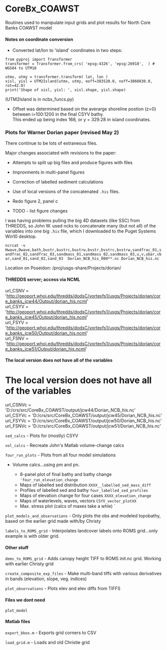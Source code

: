 # CoreBx_COAWST
Routines used to manipulate input grids and plot results for North Core Banks COAWST model

#### Notes on coordinate conversion
* Converted lat/lon to 'island' coordinates in two steps:
```
from pyproj import Transformer
transformer = Transformer.from_crs( 'epsg:4326', 'epsg:26918',  ) # WGS84 to UTM18

utmx, utmy = transformer.transform( lat, lon )
xisl, yisl = UTM2Island(utmx, utmy, eoff=383520.0, noff=3860830.0, rot=42.0)
print('Shape of xisl, yisl: ', xisl.shape, yisl.shape)
```
(UTM2Island is in ncbx_funcs.py)  
* Offset was determined based on the averarge shoreline postion (z=0) between i=100:1200 in the final CSYV bathy.  
This ended up being index 168, or y = 329.28 in island coordinates.

### Plots for Warner Dorian paper  (revised May 2)

There continue to be lots of extraneous files.

Major changes associated with revisions to the paper:
* Attempts to split up big files and produce figures with files
* Improvments in multi-panel figures
* Correction of labelled sediment calculations
* Use of local versions of the concatenated `.his` files.

* Redo figure 2, panel c
* TODO - list figure changes

I was having problems pulling the big 4D datasets (like SSC) from THREDDS, so John W. used ncks to concatenate many (but not all) of the
 variables into one big `.his` file, which I downloaded to the Puget Systems Win10 desktop.

`ncrcat -v Hwave,Dwave,bath,bustr,bustrc,bustrw,bvstr,bvstrc,bvstrw,sandfrac_01,sandfrac_02,sandfrac_03,sandmass_01,sandmass_02,sandmass_03,u,v,ubar,vbar,sand_01,sand_02,sand_03  Dorian_NCB_his_000**.nc Dorian_NCB_his.nc`

Location on Poseidon: /proj/usgs-share/Projects/dorian/
#### THREDDS server; access via NCML
url_CSNV = 'http://geoport.whoi.edu/thredds/dodsC/vortexfs1/usgs/Projects/dorian/core_banks_jcw44/Output/dorian_his.ncml'  
url_CSYV = 'http://geoport.whoi.edu/thredds/dodsC/vortexfs1/usgs/Projects/dorian/core_banks_jcw45/Output/dorian_his.ncml'  
url_FSYV = 'http://geoport.whoi.edu/thredds/dodsC/vortexfs1/usgs/Projects/dorian/core_banks_jcw50/Output/dorian_his.ncml'  
url_FSNV = 'http://geoport.whoi.edu/thredds/dodsC/vortexfs1/usgs/Projects/dorian/core_banks_jcw51/Output/dorian_his.ncml'  

#### The local version does not have all of the variables
# The local version does not have all of the variables
url_CSNVc = 'D:/crs/src/CoreBx_COAWST/output/jcw44/Dorian_NCB_his.nc'  
url_CSYVc = 'D:/crs/src/CoreBx_COAWST/output/jcw45/Dorian_NCB_his.nc'  
url_FSYVc = 'D:/crs/src/CoreBx_COAWST/output/jcw50/Dorian_NCB_his.nc'  
url_FSNVc = 'D:/crs/src/CoreBx_COAWST/output/jcw51/Dorian_NCB_his.nc'  


   
`sed_calcs` - Plots for (mostly) CSYV  

`vol_calcs` - Recreate John's Matlab volume-change calcs
  
  
`four_run_plots` - Plots from all four model simulations  
* Volume calcs...using pm and pn.  

    * 8-panel plot of final bathy and bathy change `'four_run_elevation_change`
    * Maps of labelled sed distribution `XXXX__labelled_sed_mass_diff`
    * Profiles of labelled sed and bathy `four_labelled_sed_profiles`  
    * Maps of elevation change for four cases `XXXX_elevation_change`  
    * Maps of waterlevels, waves, vectors `CSYV_vector_plotXX`
    * Max. stress plot (calcs of maxes take a whle) `


`plot_models_and_observations` - Only plots the obs and modeled topobathy, based on the earlier grid made with/by Christy    

`labels_to_ROMS_grid` - Interpolates landcover labels onto ROMS grid...only example is with older grid.  

#### Other stuff
`dems_to_ROMS_grid` - Adds canopy height TIFF to ROMS init.nc grid. Working with earlier Christy grid  

`create_composite_exp_files` - Make multi-band tiffs with various derivatives in bands (elevation, slope, veg. indices)  

`plot_observations` - Plots elev and elev diffs from TIFFS  

#### Files we dont need
`plot_model`  


#### Matlab files
`export_bbox.m` - Exports grid corners to CSV  
    
`load_grid.m` - Loads and old Christie grid  

